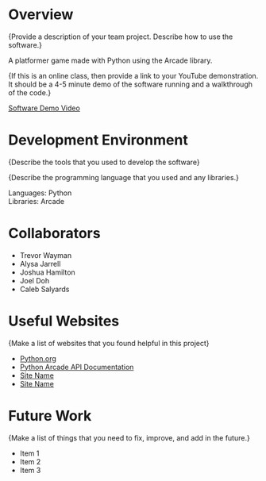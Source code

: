 # Overview
{Provide a description of your team project.  Describe how to use the software.}

A platformer game made with Python using the Arcade library. 

{If this is an online class, then provide a link to your YouTube demonstration.  It should be a 4-5 minute demo of the software running and a walkthrough of the code.}

[Software Demo Video](http://youtube.link.goes.here)

# Development Environment

{Describe the tools that you used to develop the software}

{Describe the programming language that you used and any libraries.}

Languages: Python
<br>
Libraries: Arcade

# Collaborators
- Trevor Wayman
- Alysa Jarrell
- Joshua Hamilton
- Joel Doh
- Caleb Salyards

# Useful Websites

{Make a list of websites that you found helpful in this project}
* [Python.org](http://python.org)
* [Python Arcade API Documentation](https://api.arcade.academy/en/stable/)
* [Site Name]()
* [Site Name]()

# Future Work

{Make a list of things that you need to fix, improve, and add in the future.}
* Item 1
* Item 2
* Item 3
